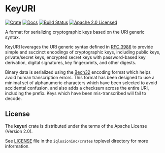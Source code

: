 # KeyURI

[![Crate][crate-image]][crate-link]
[![Docs][docs-image]][docs-link]
[![Build Status][build-image]][build-link]
[![Apache 2.0 Licensed][license-image]][license-link]

[crate-image]: https://img.shields.io/crates/v/keyuri.svg
[crate-link]: https://crates.io/crates/keyuri
[docs-image]: https://docs.rs/keyuri/badge.svg
[docs-link]: https://docs.rs/keyuri/
[build-image]: https://circleci.com/gh/iqlusioninc/crates.svg?style=shield
[build-link]: https://circleci.com/gh/iqlusioninc/crates
[license-image]: https://img.shields.io/badge/license-Apache2.0-blue.svg
[license-link]: https://github.com/iqlusioninc/crates/blob/master/LICENSE

A format for serializing cryptographic keys based on the URI generic syntax.

KeyURI leverages the URI generic syntax defined in [RFC 3986] to provide simple
and succinct encodings of cryptographic keys, including public keys,
private/secret keys, encrypted secret keys with password-based key derivation,
digital signatures, key fingerprints, and other digests.

Binary data is serialized using the [Bech32] encoding format which helps
avoid human transcription errors. This format has been designed to use a
minimal set of alphanumeric characters which have been selected to avoid
accidental confusion, and also adds a checksum across the entire URI,
including the prefix. Keys which have been mis-transcribed will fail to
decode.

[RFC 3986]: https://tools.ietf.org/html/rfc3986
[Bech32]: https://github.com/bitcoin/bips/blob/master/bip-0173.mediawiki

## License

The **keyuri** crate is distributed under the terms of the Apache License
(Version 2.0).

See [LICENSE] file in the `iqlusioninc/crates` toplevel directory for more
information.

[LICENSE]: https://github.com/iqlusioninc/crates/blob/master/LICENSE
